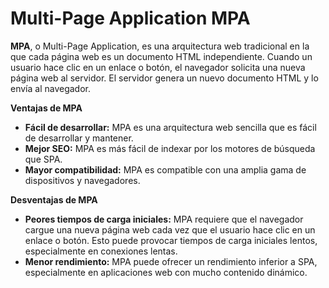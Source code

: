 # Multi-Page Application MPA

**MPA**, o Multi-Page Application, es una arquitectura web tradicional en la que cada página web es un documento HTML independiente. Cuando un usuario hace clic en un enlace o botón, el navegador solicita una nueva página web al servidor. El servidor genera un nuevo documento HTML y lo envía al navegador.

**Ventajas de MPA**

- **Fácil de desarrollar:** MPA es una arquitectura web sencilla que es fácil de desarrollar y mantener.
- **Mejor SEO:** MPA es más fácil de indexar por los motores de búsqueda que SPA.
- **Mayor compatibilidad:** MPA es compatible con una amplia gama de dispositivos y navegadores.

**Desventajas de MPA**

- **Peores tiempos de carga iniciales:** MPA requiere que el navegador cargue una nueva página web cada vez que el usuario hace clic en un enlace o botón. Esto puede provocar tiempos de carga iniciales lentos, especialmente en conexiones lentas.
- **Menor rendimiento:** MPA puede ofrecer un rendimiento inferior a SPA, especialmente en aplicaciones web con mucho contenido dinámico.